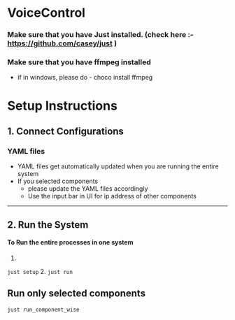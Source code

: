 # VoiceControl


### Make sure that you have Just installed. (check here :- https://github.com/casey/just )

### Make sure that you have ffmpeg installed 
- if in windows, please do - choco install ffmpeg


# Setup Instructions
## 1. Connect Configurations
### YAML files
- YAML files get automatically updated when you are running the entire system
- If you selected components
    - please update the YAML files accordingly
    - Use the input bar in UI for ip address of other components
---
## 2. Run the System
#### To Run the entire processes in one system
1. 
```just setup```
2. 
```just run```

## Run only selected components
```
just run_component_wise
```